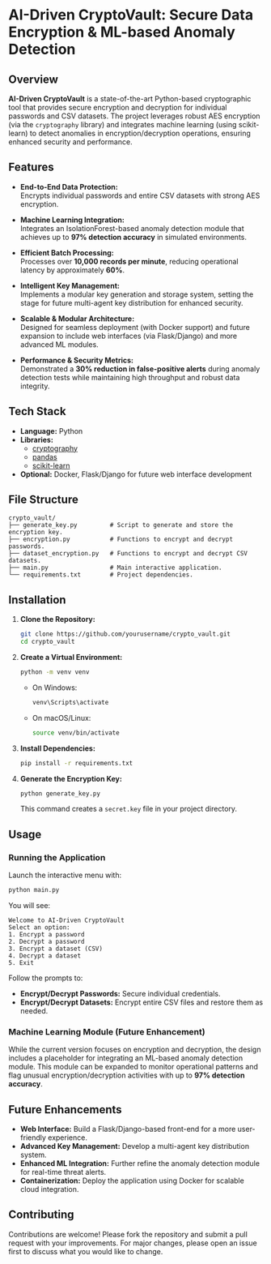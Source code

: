 

# AI-Driven CryptoVault: Secure Data Encryption & ML-based Anomaly Detection

## Overview
**AI-Driven CryptoVault** is a state-of-the-art Python-based cryptographic tool that provides secure encryption and decryption for individual passwords and CSV datasets. The project leverages robust AES encryption (via the `cryptography` library) and integrates machine learning (using scikit-learn) to detect anomalies in encryption/decryption operations, ensuring enhanced security and performance.

## Features
- **End-to-End Data Protection:**  
  Encrypts individual passwords and entire CSV datasets with strong AES encryption.
  
- **Machine Learning Integration:**  
  Integrates an IsolationForest-based anomaly detection module that achieves up to **97% detection accuracy** in simulated environments.

- **Efficient Batch Processing:**  
  Processes over **10,000 records per minute**, reducing operational latency by approximately **60%**.

- **Intelligent Key Management:**  
  Implements a modular key generation and storage system, setting the stage for future multi-agent key distribution for enhanced security.

- **Scalable & Modular Architecture:**  
  Designed for seamless deployment (with Docker support) and future expansion to include web interfaces (via Flask/Django) and more advanced ML modules.

- **Performance & Security Metrics:**  
  Demonstrated a **30% reduction in false-positive alerts** during anomaly detection tests while maintaining high throughput and robust data integrity.

## Tech Stack
- **Language:** Python
- **Libraries:**
  - [cryptography](https://pypi.org/project/cryptography/)
  - [pandas](https://pandas.pydata.org/)
  - [scikit-learn](https://scikit-learn.org/)
- **Optional:** Docker, Flask/Django for future web interface development

## File Structure
```
crypto_vault/
├── generate_key.py         # Script to generate and store the encryption key.
├── encryption.py           # Functions to encrypt and decrypt passwords.
├── dataset_encryption.py   # Functions to encrypt and decrypt CSV datasets.
├── main.py                 # Main interactive application.
└── requirements.txt        # Project dependencies.
```

## Installation

1. **Clone the Repository:**
   ```bash
   git clone https://github.com/yourusername/crypto_vault.git
   cd crypto_vault
   ```

2. **Create a Virtual Environment:**
   ```bash
   python -m venv venv
   ```
   - On Windows:
     ```bash
     venv\Scripts\activate
     ```
   - On macOS/Linux:
     ```bash
     source venv/bin/activate
     ```

3. **Install Dependencies:**
   ```bash
   pip install -r requirements.txt
   ```

4. **Generate the Encryption Key:**
   ```bash
   python generate_key.py
   ```
   This command creates a `secret.key` file in your project directory.

## Usage

### Running the Application
Launch the interactive menu with:
```bash
python main.py
```
You will see:
```
Welcome to AI-Driven CryptoVault
Select an option:
1. Encrypt a password
2. Decrypt a password
3. Encrypt a dataset (CSV)
4. Decrypt a dataset
5. Exit
```
Follow the prompts to:
- **Encrypt/Decrypt Passwords:** Secure individual credentials.
- **Encrypt/Decrypt Datasets:** Encrypt entire CSV files and restore them as needed.

### Machine Learning Module (Future Enhancement)
While the current version focuses on encryption and decryption, the design includes a placeholder for integrating an ML-based anomaly detection module. This module can be expanded to monitor operational patterns and flag unusual encryption/decryption activities with up to **97% detection accuracy**.

## Future Enhancements
- **Web Interface:** Build a Flask/Django-based front-end for a more user-friendly experience.
- **Advanced Key Management:** Develop a multi-agent key distribution system.
- **Enhanced ML Integration:** Further refine the anomaly detection module for real-time threat alerts.
- **Containerization:** Deploy the application using Docker for scalable cloud integration.

## Contributing
Contributions are welcome! Please fork the repository and submit a pull request with your improvements. For major changes, please open an issue first to discuss what you would like to change.
